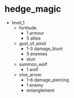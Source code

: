 # hedge_magic

* level_1
  * fortitude
    * 1 armour
    * 5 allies
  * gust_of_wind
    * 1-3 damage_blunt
    * 5 enemies
    * stun
  * summon_wolf
    * 1 wolf
  * vine_arrow
    * 1-6 damage_piercing
    * 1 enemy
    * entanglement
